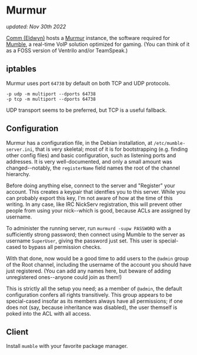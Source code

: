 # Murmur

_updated: Nov 30th 2022_

[Comm (Eldwyn)](../infrastructure/servers/eldwyn.md) hosts a
[Murmur](https://www.mumble.info/) instance, the software required for
[Mumble](https://www.mumble.info/), a real-time VoIP solution optimized for
gaming. (You can think of it as a FOSS version of Ventrilo and/or TeamSpeak.)

## iptables

Murmur uses port `64738` by default on both TCP and UDP protocols.

```
-p udp -m multiport --dports 64738
-p tcp -m multiport --dports 64738
```

UDP transport seems to be preferred, but TCP is a useful fallback.

## Configuration

Murmur has a configuration file, in the Debian installation, at
`/etc/mumble-server.ini`, that is very skeletal; most of it is for
bootstrapping (e.g. finding other config files) and basic configuration, such
as listening ports and addresses. It is very well-documented, and only a small
amount was changed--notably, the `registerName` field names the root of the
channel hierarchy.

Before doing anything else, connect to the server and "Register" your account.
This creates a keypair that identfies you to this server. While you can
probably export this key, I'm not aware of how at the time of this writing. In
any case, like IRC NickServ registration, this will prevent other people from
using your nick--which is good, because ACLs are assigned by username.

To administer the running server, run `murmurd -supw PASSWORD` with a
sufficiently strong password; then connect using Mumble to the server as
username `SuperUser`, giving the password just set. This user is special-cased
to bypass all permission checks.

With that done, now would be a good time to add users to the `@admin` group of
the Root channel, including the username of the account you should have just
registered. (You can add any names here, but beware of adding unregistered
ones--anyone could join as them!)

This is strictly all the setup you need; as a member of `@admin`, the default
configuration confers all rights transitively. This group appears to be
special-cased insofar as its members always have all permissions; if one does
not (say, because inheritance was disabled), the user themself is poked into
the ACL with all access.

## Client

Install `mumble` with your favorite package manager.
